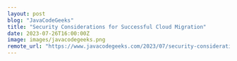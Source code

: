 ```yaml
---
layout: post
blog: "JavaCodeGeeks"
title: "Security Considerations for Successful Cloud Migration"
date: 2023-07-26T16:00:00Z
image: images/javacodegeeks.png
remote_url: "https://www.javacodegeeks.com/2023/07/security-considerations-for-successful-cloud-migration.html"
---
```

